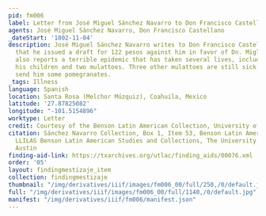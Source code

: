 ```yaml
---
pid: fm006
label: Letter from José Miguel Sánchez Navarro to Don Francisco Castellano at Monclova
agents: José Miguel Sánchez Navarro, Don Francisco Castellano
_dateStart: '1802-11-04'
description: José Miguel Sánchez Navarro writes to Don Francisco Castellano saying
  that he issued a draft for 122 pesos against him in favor of Dn. Migl Farias. Navarro
  also reports a terrible epidemic that has taken several lives, including two of
  his children and two mulattoes. Three other mulattoes are still sick Asks him to
  send him some pomegranates.
_tags: Illness
language: Spanish
location: Santa Rosa (Melchor Múzquiz), Coahuila, Mexico
latitude: '27.87825082'
longitude: "-101.5154896"
worktype: Letter
credit: Courtesy of the Benson Latin American Collection, University of Texas at Austin.
citation: Sánchez Navarro Collection, Box 1, Item 53, Benson Latin American Collection,
  LLILAS Benson Latin American Studies and Collections, The University of Texas at
  Austin
finding-aid-link: https://txarchives.org/utlac/finding_aids/00076.xml
order: '05'
layout: findingmestizaje_item
collection: findingmestizaje
thumbnail: "/img/derivatives/iiif/images/fm006_00/full/250,/0/default.jpg"
full: "/img/derivatives/iiif/images/fm006_00/full/1140,/0/default.jpg"
manifest: "/img/derivatives/iiif/fm006/manifest.json"
---
```

